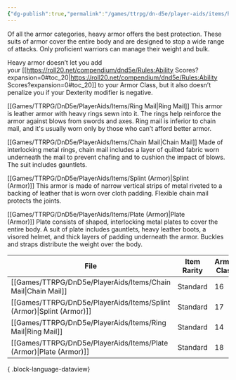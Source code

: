```yaml
---
{"dg-publish":true,"permalink":"/games/ttrpg/dn-d5e/player-aids/items/heavy-armor/","tags":["ttrpg/dnd/5e"],"noteIcon":""}
---
```



Of all the armor categories, heavy armor offers the best protection. These suits of armor cover the entire body and are designed to stop a wide range of attacks. Only proficient warriors can manage their weight and bulk.  
  
Heavy armor doesn’t let you add your [[https://roll20.net/compendium/dnd5e/Rules:Ability Scores?expansion=0#toc_20\|https://roll20.net/compendium/dnd5e/Rules:Ability Scores?expansion=0#toc_20]] to your Armor Class, but it also doesn’t penalize you if your Dexterity modifier is negative.  
  
[[Games/TTRPG/DnD5e/PlayerAids/Items/Ring Mail\|Ring Mail]] This armor is leather armor with heavy rings sewn into it. The rings help reinforce the armor against blows from swords and axes. Ring mail is inferior to chain mail, and it's usually worn only by those who can’t afford better armor.  
  
[[Games/TTRPG/DnD5e/PlayerAids/Items/Chain Mail\|Chain Mail]] Made of interlocking metal rings, chain mail includes a layer of quilted fabric worn underneath the mail to prevent chafing and to cushion the impact of blows. The suit includes gauntlets.  
  
[[Games/TTRPG/DnD5e/PlayerAids/Items/Splint (Armor)\|Splint (Armor)]] This armor is made of narrow vertical strips of metal riveted to a backing of leather that is worn over cloth padding. Flexible chain mail protects the joints.  
  
[[Games/TTRPG/DnD5e/PlayerAids/Items/Plate (Armor)\|Plate (Armor)]] Plate consists of shaped, interlocking metal plates to cover the entire body. A suit of plate includes gauntlets, heavy leather boots, a visored helmet, and thick layers of padding underneath the armor. Buckles and straps distribute the weight over the body.

| File                                                                     | Item Rarity | Armor Class |
| ------------------------------------------------------------------------ | ----------- | ----------- |
| [[Games/TTRPG/DnD5e/PlayerAids/Items/Chain Mail\|Chain Mail]]         | Standard    | 16          |
| [[Games/TTRPG/DnD5e/PlayerAids/Items/Splint (Armor)\|Splint (Armor)]] | Standard    | 17          |
| [[Games/TTRPG/DnD5e/PlayerAids/Items/Ring Mail\|Ring Mail]]           | Standard    | 14          |
| [[Games/TTRPG/DnD5e/PlayerAids/Items/Plate (Armor)\|Plate (Armor)]]   | Standard    | 18          |

{ .block-language-dataview}